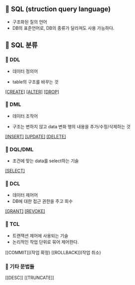 ## 🌈 SQL (struction query language)

- 구조화된 질의 언어
- DB의 표준언어로, DB의 종류가 달라져도 사용 가능하다.

## 🌈 SQL 분류
### 📌 DDL
+ 데이터 정의어
- table의 구조를 바꾸는 것

[[CREATE]](생성)
[[ALTER]](변경)
[[DROP]](삭제)

### 📌 DML
+ 데이터 조작어
- 구조는 변하지 않고 data 변화 행의 내용을 추가/수정/삭제하는 것

 [[INSERT]](추가)
 [[UPDATE]](수정)
 [[DELETE]](삭제)

### 📌 DQL/DML

- 조건에 맞는 data를 select하는 기술

[[SELECT]](추출)

### 📌 DCL
+ 데이터 제어어
+ DB에 대한 접근 권한을 주고 회수

[[GRANT]](권한부여)
[[REVOKE]](권한회수)

### 📌 TCL
+ 트랜잭션 제어에 사용되는 기술
+ 논리적인 작업 단위로 묶어 제어한다.

[[COMMIT]](작업 확정)
[[ROLLBACK]](작업 취소)

### 📌 기타 문법들
[[DESC]]
[[TRUNCATE]]